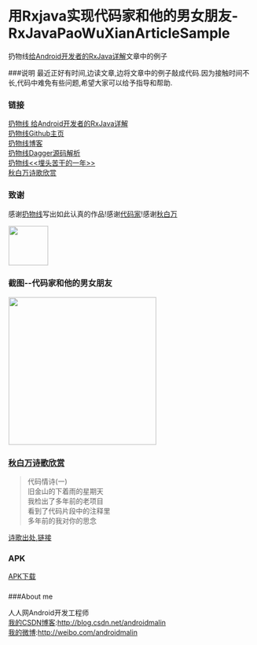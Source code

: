 # 用Rxjava实现代码家和他的男女朋友-RxJavaPaoWuXianArticleSample
扔物线[给Android开发者的RxJava详解](http://gank.io/post/560e15be2dca930e00da1083)文章中的例子

###说明
最近正好有时间,边读文章,边将文章中的例子敲成代码.因为接触时间不长,代码中难免有些问题,希望大家可以给予指导和帮助.

### 链接
[扔物线 给Android开发者的RxJava详解](http://gank.io/post/560e15be2dca930e00da1083)<br/>
[扔物线Github主页](https://github.com/rengwuxian)<br/>
[扔物线博客](http://www.rengwuxian.com)<br/>
[扔物线Dagger源码解析](http://a.codekk.com/detail/Android/%E6%89%94%E7%89%A9%E7%BA%BF/Dagger%20%E6%BA%90%E7%A0%81%E8%A7%A3%E6%9E%90)<br/>
[扔物线<<埋头苦干的一年>>](https://github.com/aosp-exchange-group/fuck-2014-flirt-2015/blob/master/1/rengwuxian.md)<br/>
[秋白万诗歌欣赏](http://weibo.com/p/1001603907193945642719)

### 致谢
感谢[扔物线](https://github.com/rengwuxian)写出如此认真的作品!感谢[代码家](https://github.com/daimajia)!感谢[秋白万](https://github.com/liaohuqiu)
<div><img src='https://github.com/androidmalin/RengwuxianRxjava/blob/master/app/src/main/res/mipmap-xhdpi/rengwuxian.jpg' width="80px" style='border: #f1f1f1 solid 1px'/></div>


### 截图--代码家和他的男女朋友

<div><img src='https://github.com/androidmalin/RengwuxianRxjava/blob/master/screenshots/daimajia_girl_friends.png' width="300px" style='border: #f1f1f1 solid 1px'/></div>

### [秋白万诗歌欣赏](http://weibo.com/p/1001603907193945642719)
>代码情诗(一)<br/>
>旧金山的下着雨的星期天<br/>
>我检出了多年前的老项目<br/>
>看到了代码片段中的注释里<br/>
>多年前的我对你的思念<br/>

[诗歌出处,链接](http://weibo.com/p/1001603907193945642719)



### APK
[APK下载](https://raw.githubusercontent.com/androidmalin/RengwuxianRxjava/master/apk/rengwuxianrxjava.apk)<br/>

###


###About me

人人网Android开发工程师<br/>
[我的CSDN博客](http://blog.csdn.net/androidmalin):http://blog.csdn.net/androidmalin<br/>
[我的微博](http://weibo.com/androidmalin):http://weibo.com/androidmalin<br/>